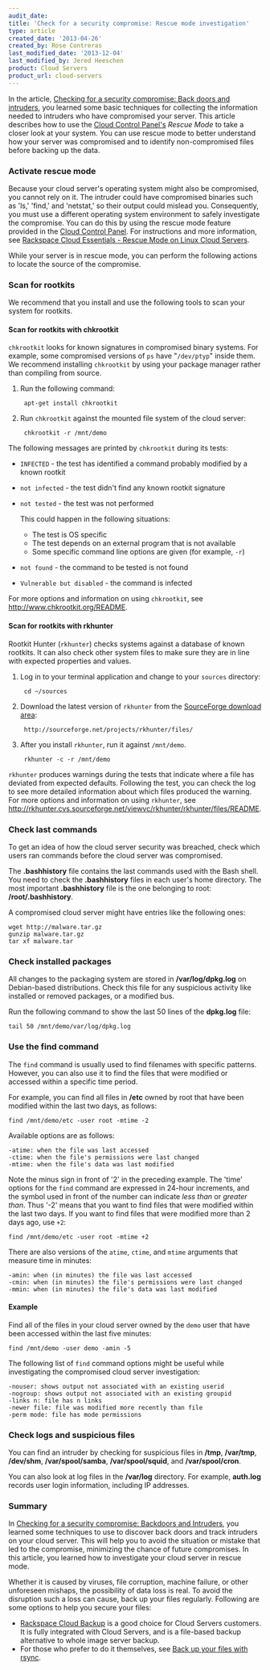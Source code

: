 ```yaml
---
audit_date:
title: 'Check for a security compromise: Rescue mode investigation'
type: article
created_date: '2013-04-26'
created_by: Rose Contreras
last_modified_date: '2013-12-04'
last_modified_by: Jered Heeschen
product: Cloud Servers
product_url: cloud-servers
---
```


In the article, [Checking for a security compromise: Back doors and intruders](/how-to/checking-for-a-security-compromise-backdoors-and-intruders),
you learned some basic techniques for collecting the information needed to intruders who have compromised your server. This article describes how to use the [Cloud Control Panel's](https://mycloud.rackspace.com/) *Rescue Mode* to take a closer look at your system. You can use rescue mode to better understand how your server was compromised and to identify non-compromised files before backing up the data.

### Activate rescue mode

Because your cloud server's operating system might also be compromised, you cannot rely on it. The intruder could have compromised binaries such as 'ls,' 'find,' and 'netstat,' so their output could mislead you.
Consequently, you must use a different operating system environment to
safely investigate the compromise. You can do this by using the rescue mode feature provided in the [Cloud Control Panel](https://mycloud.rackspace.com/). For instructions and more information, see [Rackspace Cloud Essentials - Rescue Mode on Linux Cloud Servers](/how-to/rackspace-cloud-essentials-rescue-mode-on-linux-cloud-servers).

While your server is in rescue mode, you can perform the following actions to locate the source of the compromise.

### Scan for rootkits

We recommend that you install and use the following tools to scan your system for rootkits.

#### Scan for rootkits with chkrootkit

`chkrootkit` looks for known signatures in compromised binary systems. For example, some compromised versions of `ps` have "`/dev/ptyp`" inside them. We recommend installing `chkrootkit` by using your package manager rather than compiling from source.

1. Run the following command:

        apt-get install chkrootkit

2. Run `chkrootkit` against the mounted file system of the cloud server:

        chkrootkit -r /mnt/demo

The following messages are printed by `chkrootkit` during its tests:

-  `INFECTED` - the test has identified a command probably modified by a known rootkit
-  `not infected` - the test didn't find any known rootkit signature
-  `not tested` - the test was not performed

   This could happen in the following situations:
    - The test is OS specific
    - The test depends on an external program that is not available
    - Some specific command line options are given (for example, `-r`)

-  `not found` - the command to be tested is not found
-  `Vulnerable but disabled` - the command is infected

For more options and information on using `chkrootkit`, see <http://www.chkrootkit.org/README>.

#### Scan for rootkits with rkhunter

Rootkit Hunter (`rkhunter`) checks systems against a database of known rootkits. It can also check other system files to make sure they are in line with expected properties and values.

1. Log in to your terminal application and change to your `sources` directory:

        cd ~/sources

2. Download the latest version of `rkhunter` from the [SourceForge download area](http://sourceforge.net/projects/rkhunter/files/):

        http://sourceforge.net/projects/rkhunter/files/

3. After you install `rkhunter`, run it against `/mnt/demo`.

        rkhunter -c -r /mnt/demo

`rkhunter` produces warnings during the tests that indicate where a file has deviated from expected defaults. Following the test, you can check the log to see more detailed information about which files produced the warning.
For more options and information on using `rkhunter`, see <http://rkhunter.cvs.sourceforge.net/viewvc/rkhunter/rkhunter/files/README>.

### Check last commands

To get an idea of how the cloud server security was breached, check which users ran commands before the cloud server was compromised.

The **.bashhistory** file contains the last commands used with the Bash shell. You need to check the **.bashhistory** files in each user's home directory. The most important **.bashhistory** file is the one belonging to root: **/root/.bashhistory**.

A compromised cloud server might have entries like the following ones:

    wget http://malware.tar.gz
    gunzip malware.tar.gz
    tar xf malware.tar

### Check installed packages

All changes to the packaging system are stored in **/var/log/dpkg.log** on Debian-based distributions. Check this file for any suspicious activity like installed or removed packages, or a modified bus.

Run the following command to show the last 50 lines of the **dpkg.log** file:

    tail 50 /mnt/demo/var/log/dpkg.log

### Use the find command

The `find` command is usually used to find filenames with specific patterns. However, you can also use it to find the files that were modified or accessed within a specific time period.

For example, you can find all files in **/etc** owned by root that have been
modified within the last two days, as follows:

    find /mnt/demo/etc -user root -mtime -2

Available options are as follows:

    -atime: when the file was last accessed
    -ctime: when the file's permissions were last changed
    -mtime: when the file's data was last modified

Note the  minus sign in front of '2' in the preceding example. The 'time' options for the `find` command are expressed in 24-hour increments, and the symbol used in front of the number can indicate *less than* or *greater than*. Thus '-2' means that you want to find files that were modified within the last two days. If you want to find files that were modified more than 2 days ago, use `+2`:

    find /mnt/demo/etc -user root -mtime +2

There are also versions of the `atime`, `ctime`, and `mtime` arguments that
measure time in minutes:

    -amin: when (in minutes) the file was last accessed
    -cmin: when (in minutes) the file's permissions were last changed
    -mmin: when (in minutes) the file's data was last modified

#### Example

Find all of the files in your cloud server owned by the `demo` user
that have been accessed within the last five minutes:

    find /mnt/demo -user demo -amin -5

The following list of `find` command options might be useful while investigating the
compromised cloud server investigation:

    -nouser: shows output not associated with an existing userid
    -nogroup: shows output not associated with an existing groupid
    -links n: file has n links
    -newer file: file was modified more recently than file
    -perm mode: file has mode permissions

### Check logs and suspicious files

You can find an intruder by checking for suspicious files in **/tmp**, **/var/tmp**, **/dev/shm**, **/var/spool/samba**, **/var/spool/squid**, and **/var/spool/cron**.

You can also look at log files in the **/var/log** directory. For example, **auth.log** records user login information, including IP addresses.

### Summary

In [Checking for a security compromise: Backdoors and Intruders](/how-to/checking-for-a-security-compromise-backdoors-and-intruders), you learned some techniques to use to discover back doors and track intruders on your cloud server. This will help you to avoid the situation or
mistake that led to the compromise, minimizing the chance of future compromises. In this article, you learned how to investigate your cloud server in rescue mode.

Whether it is caused by viruses, file corruption, machine failure, or
other unforeseen mishaps, the possibility of data loss is real. To avoid the disruption such a loss can cause, back up your files regularly. Following are some options to help you secure your files:

-   [Rackspace Cloud Backup](http://www.rackspace.com/cloud/backup/) is a good choice for Cloud Servers customers. It is fully integrated with Cloud Servers, and is a file-based backup alternative to whole image server backup.
-   For those who prefer to do it themselves, see [Back up your files with rsync](/how-to/backing-up-your-files-with-rsync).
